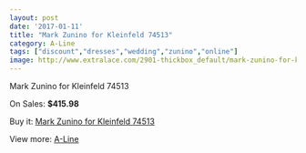 ```yaml
---
layout: post
date: '2017-01-11'
title: "Mark Zunino for Kleinfeld 74513"
category: A-Line
tags: ["discount","dresses","wedding","zunino","online"]
image: http://www.extralace.com/2901-thickbox_default/mark-zunino-for-kleinfeld-74513.jpg
---
```

Mark Zunino for Kleinfeld 74513

On Sales: **$415.98**
<a href="https://www.extralace.com/a-line/1376-mark-zunino-for-kleinfeld-74513.html"><amp-img layout="responsive" width="600" height="600" src="//www.extralace.com/2901-thickbox_default/mark-zunino-for-kleinfeld-74513.jpg" alt="Mark Zunino for Kleinfeld 74513 0" /></a>
<a href="https://www.extralace.com/a-line/1376-mark-zunino-for-kleinfeld-74513.html"><amp-img layout="responsive" width="600" height="600" src="//www.extralace.com/2902-thickbox_default/mark-zunino-for-kleinfeld-74513.jpg" alt="Mark Zunino for Kleinfeld 74513 1" /></a>

Buy it: [Mark Zunino for Kleinfeld 74513](https://www.extralace.com/a-line/1376-mark-zunino-for-kleinfeld-74513.html "Mark Zunino for Kleinfeld 74513")

View more: [A-Line](https://www.extralace.com/2-a-line "A-Line")